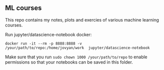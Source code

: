 ## ML courses

This repo contains my notes, plots and exercies of various machine learning courses.

Run jupyter/datascience-notebook docker:

```docker run -it --rm -p 8888:8888 -v /your/path/to/repo:/home/jovyan/work  jupyter/datascience-notebook```

Make sure that you run ```sudo chown 1000 /your/path/to/repo``` to enable permissions so that your notebooks can be saved in this folder.
